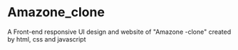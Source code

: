 # Amazone_clone
A Front-end responsive UI design and  website of "Amazone -clone" created by html, css and javascript
